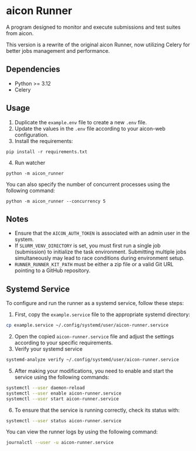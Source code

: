 # aicon Runner

A program designed to monitor and execute submissions and test suites from aicon.

This version is a rewrite of the original aicon Runner, now utilizing Celery for better jobs management and performance.

## Dependencies

* Python >= 3.12
* Celery

## Usage

1. Duplicate the `example.env` file to create a new `.env` file.
2. Update the values in the `.env` file according to your aicon-web configuration.
3. Install the requirements:
```
pip install -r requirements.txt
```
4. Run watcher
```
python -m aicon_runner
```

You can also specify the number of concurrent processes using the following command:
```
python -m aicon_runner --concurrency 5
```

## Notes

* Ensure that the `AICON_AUTH_TOKEN` is associated with an admin user in the system.
* If `SLURM_VENV_DIRECTORY` is set, you must first run a single job (submission) to initialize the task environment. Submitting multiple jobs simultaneously may lead to race conditions during environment setup.
* `RUNNER_RUNNER_KIT_PATH` must be either a zip file or a valid Git URL pointing to a GitHub repository.

## Systemd Service

To configure and run the runner as a systemd service, follow these steps:

1. First, copy the `example.service` file to the appropriate systemd directory:
```bash
cp example.service ~/.config/systemd/user/aicon-runner.service
```
2. Open the copied `aicon-runner.service` file and adjust the settings according to your specific requirements.
4. Verify your systemd service
```bash
systemd-analyze verify ~/.config/systemd/user/aicon-runner.service
```
5. After making your modifications, you need to enable and start the service using the following commands:
```bash
systemctl --user daemon-reload
systemctl --user enable aicon-runner.service
systemctl --user start aicon-runner.service
```
6. To ensure that the service is running correctly, check its status with:
```bash
systemctl --user status aicon-runner.service
```

You can view the runner logs by using the following command:
```bash
journalctl --user -u aicon-runner.service
```

